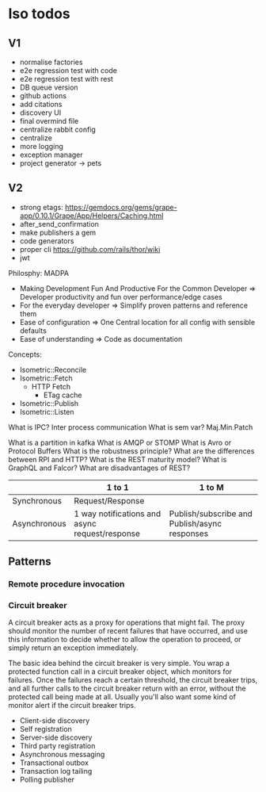 # Iso todos
## V1
* normalise factories
* e2e regression test with code
* e2e regression test with rest
* DB queue version
* github actions
* add citations
* discovery UI
* final overmind file
* centralize rabbit config
* centralize 
* more logging
* exception manager
* project generator -> pets

## V2
* strong etags: https://gemdocs.org/gems/grape-app/0.10.1/Grape/App/Helpers/Caching.html
* after_send_confirmation
* make publishers a gem
* code generators
* proper cli https://github.com/rails/thor/wiki 
* jwt




Philosphy: MADPA

* Making Development Fun And Productive For the Common Developer => Developer productivity and fun over performance/edge cases 
* For the everyday developer => Simplify proven patterns and reference them
* Ease of configuration => One Central location for all config with sensible defaults
* Ease of understanding => Code as documentation

Concepts:
* Isometric::Reconcile
* Isometric::Fetch
  * HTTP Fetch
    * ETag cache
* Isometric::Publish
* Isometric::Listen

What is IPC? Inter process communication
What is sem var? Maj.Min.Patch

What is a partition in kafka
What is AMQP or STOMP
What is Avro or Protocol Buffers
What is the robustness principle?
What are the differences between RPI and HTTP?
What is the REST maturity model?
What is GraphQL and Falcor?
What are disadvantages of REST?

|              | 1 to 1                                         | 1 to M                                        |
|--------------|------------------------------------------------|-----------------------------------------------|
| Synchronous  | Request/Response                               |                                               |
| Asynchronous | 1 way notifications and async request/response | Publish/subscribe and Publish/async responses |


## Patterns

### Remote procedure invocation

### Circuit breaker
A circuit breaker acts as a proxy for operations that might fail. The proxy should monitor the number of recent failures that
have occurred, and use this information to decide whether to allow the operation to proceed, or simply return an exception immediately.

The basic idea behind the circuit breaker is very simple. You wrap a protected function call in a circuit breaker object, 
which monitors for failures. Once the failures reach a certain threshold, the circuit breaker trips, 
and all further calls to the circuit breaker return with an error, without the protected call being made at all. 
Usually you'll also want some kind of monitor alert if the circuit breaker trips.

* Client-side discovery
* Self registration
* Server-side discovery
* Third party registration
* Asynchronous messaging
* Transactional outbox
* Transaction log tailing
* Polling publisher